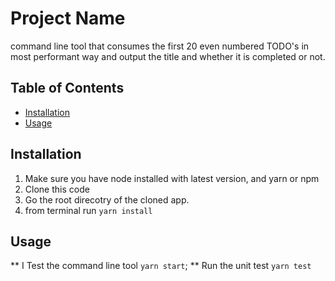 # Project Name

command line tool that consumes the first 20 even numbered TODO's in most performant way and output the title and whether it is completed or not.

## Table of Contents

- [Installation](#installation)
- [Usage](#usage)

## Installation
 1. Make sure you have node installed with latest version, and yarn or npm
 2. Clone this code
 3. Go the root direcotry of the cloned app.
 4. from terminal run `yarn install`
 


## Usage

 ** I Test the command line tool `yarn start`;
 ** Run the unit test `yarn test`
